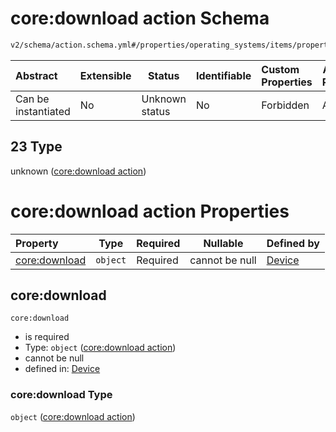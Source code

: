 # core:download action Schema

```txt
v2/schema/action.schema.yml#/properties/operating_systems/items/properties/steps/items/properties/actions/items/oneOf/23
```




| Abstract            | Extensible | Status         | Identifiable | Custom Properties | Additional Properties | Access Restrictions | Defined In                                                           |
| :------------------ | ---------- | -------------- | ------------ | :---------------- | --------------------- | ------------------- | -------------------------------------------------------------------- |
| Can be instantiated | No         | Unknown status | No           | Forbidden         | Allowed               | none                | [device.schema.json\*](../device.schema.json "open original schema") |

## 23 Type

unknown ([core:download action](device-properties-operating-systems-operating-system-properties-steps-step-properties-group-step-action-oneof-coredownload-action.md))

# core:download action Properties

| Property                       | Type     | Required | Nullable       | Defined by                                                                                                                                                                                                                                                                                                                        |
| :----------------------------- | -------- | -------- | -------------- | :-------------------------------------------------------------------------------------------------------------------------------------------------------------------------------------------------------------------------------------------------------------------------------------------------------------------------------- |
| [core:download](#coredownload) | `object` | Required | cannot be null | [Device](device-properties-operating-systems-operating-system-properties-steps-step-properties-group-step-action-oneof-coredownload-action-properties-coredownload-action.md "v2/schema/action.schema.yml#/properties/operating_systems/items/properties/steps/items/properties/actions/items/oneOf/23/properties/core:download") |

## core:download




`core:download`

-   is required
-   Type: `object` ([core:download action](device-properties-operating-systems-operating-system-properties-steps-step-properties-group-step-action-oneof-coredownload-action-properties-coredownload-action.md))
-   cannot be null
-   defined in: [Device](device-properties-operating-systems-operating-system-properties-steps-step-properties-group-step-action-oneof-coredownload-action-properties-coredownload-action.md "v2/schema/action.schema.yml#/properties/operating_systems/items/properties/steps/items/properties/actions/items/oneOf/23/properties/core:download")

### core:download Type

`object` ([core:download action](device-properties-operating-systems-operating-system-properties-steps-step-properties-group-step-action-oneof-coredownload-action-properties-coredownload-action.md))
